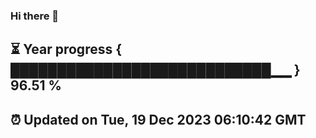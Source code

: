 ### Hi there 👋
⏳ Year progress { ████████████████████████████▁▁ } 96.51 %
---
⏰ Updated on Tue, 19 Dec 2023 06:10:42 GMT
---
